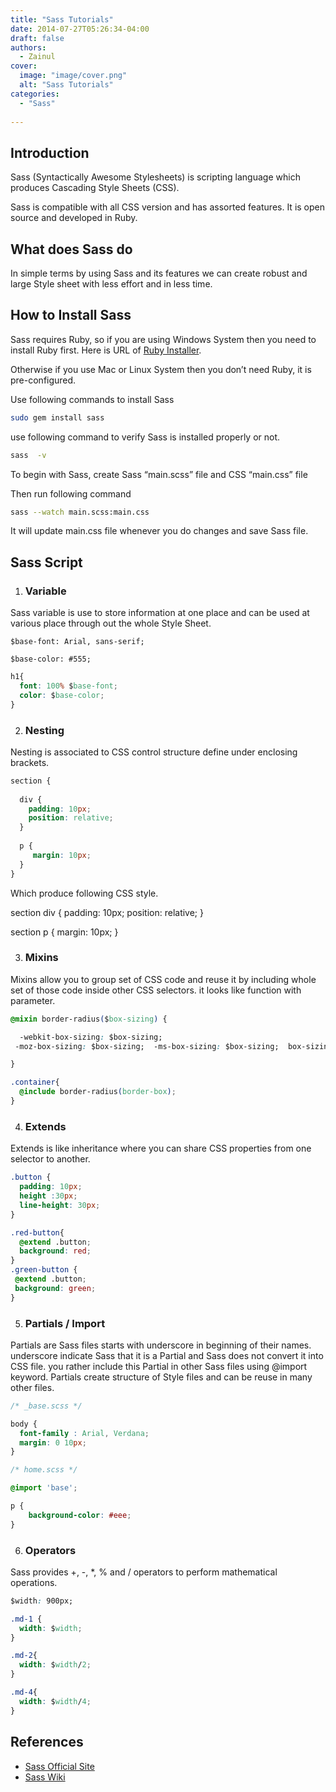 ```yaml
---
title: "Sass Tutorials"
date: 2014-07-27T05:26:34-04:00
draft: false
authors:
  - Zainul
cover:
  image: "image/cover.png"
  alt: "Sass Tutorials"
categories: 
  - "Sass"
  
---
```


## Introduction

Sass (Syntactically Awesome Stylesheets) is scripting language which produces Cascading Style Sheets (CSS).

Sass is compatible with all CSS version and has assorted features. It is open source and developed in Ruby.

## What does Sass do

In simple terms by using Sass and its features we can create robust and large Style sheet with less effort and in less time.

## How to Install Sass

Sass requires Ruby, so if you are using Windows System then you need to install Ruby first.
Here is URL of [Ruby Installer](http://rubyinstaller.org/downloads/).

Otherwise if you use Mac or Linux System then you don’t need Ruby, it is pre-configured.

Use following commands to install Sass

```bash
sudo gem install sass
```

use following command to verify  Sass is installed properly or not.

```bash
sass  -v
```

To begin with Sass, create Sass “main.scss” file and CSS “main.css” file

Then run following command

```bash
sass --watch main.scss:main.css
```

It will update main.css file whenever you do changes and save Sass file.

## Sass Script

1. ### Variable

Sass variable is use to store information at one place and can be used at various place through out the whole Style Sheet.


```csss
$base-font: Arial, sans-serif;

$base-color: #555;
```

```css
h1{
  font: 100% $base-font;
  color: $base-color;
}
```

2. ### Nesting

Nesting is associated to CSS control structure define under enclosing brackets.

```css
section {
  
  div {
    padding: 10px;
    position: relative; 
  }
  
  p {
     margin: 10px;
  }
} 
```

Which produce following CSS style.


section div {
  padding: 10px;
  position: relative;
}

section p {
  margin: 10px;
}

3. ### Mixins

Mixins allow you to group set of CSS code and reuse it by including whole set of those code inside other CSS selectors. it looks like function with parameter.



```css
@mixin border-radius($box-sizing) {

  -webkit-box-sizing: $box-sizing;
 -moz-box-sizing: $box-sizing;  -ms-box-sizing: $box-sizing;  box-sizing: $box-sizing;  

}

.container{
  @include border-radius(border-box);
}
```

4. ### Extends
Extends is like inheritance where you can share CSS properties from one selector to another.

```css
.button {
  padding: 10px;
  height :30px;
  line-height: 30px;
}

.red-button{
  @extend .button;
  background: red;
}
.green-button {
 @extend .button;
 background: green;
}
```

5. ### Partials / Import
Partials are Sass files starts with underscore in beginning of their names.  underscore indicate Sass that it is a Partial and Sass does not convert it into CSS file. you rather include this Partial in other Sass files using @import keyword. Partials create structure of Style files and can be reuse in many other files.


```css
/* _base.scss */

body {
  font-family : Arial, Verdana;
  margin: 0 10px;
}
```
```css
/* home.scss */

@import 'base';

p {
    background-color: #eee;
}
```

6. ### Operators

Sass provides +, -, *,  % and / operators to perform mathematical operations.

```css
$width: 900px;

.md-1 {
  width: $width;
}

.md-2{
  width: $width/2;
}

.md-4{
  width: $width/4;
}

```

## References

- [Sass Official Site](http://sass-lang.com/)
- [Sass Wiki](http://en.wikipedia.org/wiki/Sass_(stylesheet_language))